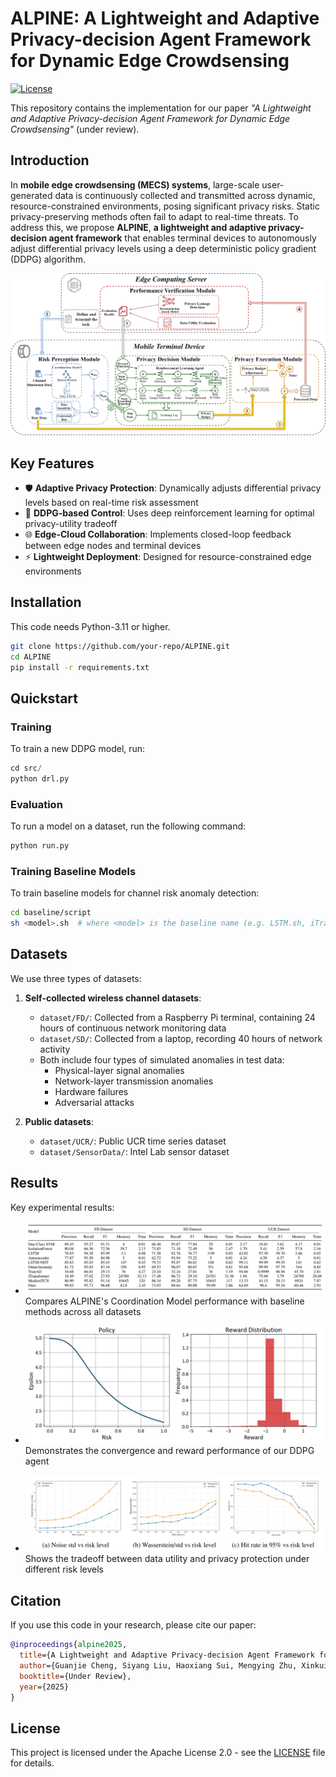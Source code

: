 # ALPINE: A Lightweight and Adaptive Privacy-decision Agent Framework for Dynamic Edge Crowdsensing

[![License](https://img.shields.io/badge/License-Apache%202.0-blue.svg)](https://opensource.org/licenses/Apache-2.0)

This repository contains the implementation for our paper *"A Lightweight and Adaptive Privacy-decision Agent Framework for Dynamic Edge Crowdsensing"* (under review).

## Introduction
In **mobile edge crowdsensing (MECS) systems**, large-scale user-generated data is continuously collected and transmitted across dynamic, resource-constrained environments, posing significant privacy risks. Static privacy-preserving methods often fail to adapt to real-time threats. To address this, we propose **ALPINE**, **a lightweight and adaptive privacy-decision agent framework** that enables terminal devices to autonomously adjust differential privacy levels using a deep deterministic policy gradient (DDPG) algorithm.

![alt text](<plot/Formatting_Instructions_For_NeurIPS_2025.png>)
## Key Features
- 🛡️ **Adaptive Privacy Protection**: Dynamically adjusts differential privacy levels based on real-time risk assessment
- 🤖 **DDPG-based Control**: Uses deep reinforcement learning for optimal privacy-utility tradeoff
- 🌐 **Edge-Cloud Collaboration**: Implements closed-loop feedback between edge nodes and terminal devices
- ⚡ **Lightweight Deployment**: Designed for resource-constrained edge environments

## Installation
This code needs Python-3.11 or higher.
```bash
git clone https://github.com/your-repo/ALPINE.git
cd ALPINE
pip install -r requirements.txt
```

## Quickstart
### Training
To train a new DDPG model, run:
```python
cd src/
python drl.py
```


### Evaluation
To run a model on a dataset, run the following command:
```python
python run.py
```

### Training Baseline Models
To train baseline models for channel risk anomaly detection:
```bash
cd baseline/script
sh <model>.sh  # where <model> is the baseline name (e.g. LSTM.sh, iTransformer.sh, etc.)
```

## Datasets
We use three types of datasets:
1. **Self-collected wireless channel datasets**:
   - `dataset/FD/`: Collected from a Raspberry Pi terminal, containing 24 hours of continuous network monitoring data
   - `dataset/SD/`: Collected from a laptop, recording 40 hours of network activity
   - Both include four types of simulated anomalies in test data:
     * Physical-layer signal anomalies
     * Network-layer transmission anomalies  
     * Hardware failures
     * Adversarial attacks

2. **Public datasets**:
   - `dataset/UCR/`: Public UCR time series dataset
   - `dataset/SensorData/`: Intel Lab sensor dataset

## Results
Key experimental results:

- ![Model Comparison](plot/results.png)  
  Compares ALPINE's Coordination Model performance with baseline methods across all datasets

- ![- !(plot/Performance of DDPG.png)  ](<plot/Performance of DDPG.png>)
  Demonstrates the convergence and reward performance of our DDPG agent
  
- ![Privacy-Utility Analysis](<plot/Data Utility and Privacy Preservation Analysis.png>)  
  Shows the tradeoff between data utility and privacy protection under different risk levels

## Citation
If you use this code in your research, please cite our paper:
```bibtex
@inproceedings{alpine2025,
  title={A Lightweight and Adaptive Privacy-decision Agent Framework for Dynamic Edge Crowdsensing},
  author={Guanjie Cheng, Siyang Liu, Haoxiang Sui, Mengying Zhu, Xinkui Zhao, Yin Wang, Jianwei Yin, Shuiguang Deng},
  booktitle={Under Review},
  year={2025}
}
```

## License
This project is licensed under the Apache License 2.0 - see the [LICENSE](LICENSE) file for details.
